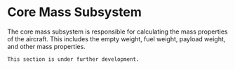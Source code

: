 # Core Mass Subsystem

The core mass subsystem is responsible for calculating the mass properties of the aircraft.
This includes the empty weight, fuel weight, payload weight, and other mass properties.

```{note}
This section is under further development.
```
